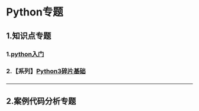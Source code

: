 # Python专题   

## 1.知识点专题

### 1.[python入门](doc/base.md)    

### 2.【系列】[Python3碎片基础](doc/pythonSelenium.md)      

###    





---

## 2.案例代码分析专题   

